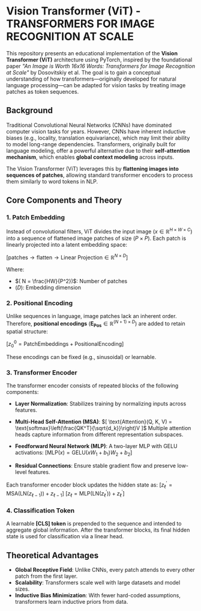 # Vision Transformer (ViT) - TRANSFORMERS FOR IMAGE RECOGNITION AT SCALE

This repository presents an educational implementation of the **Vision Transformer (ViT)** architecture using PyTorch, inspired by the foundational paper _"An Image is Worth 16x16 Words: Transformers for Image Recognition at Scale"_ by Dosovitskiy et al. The goal is to gain a conceptual understanding of how transformers—originally developed for natural language processing—can be adapted for vision tasks by treating image patches as token sequences.

## Background

Traditional Convolutional Neural Networks (CNNs) have dominated computer vision tasks for years. However, CNNs have inherent inductive biases (e.g., locality, translation equivariance), which may limit their ability to model long-range dependencies. Transformers, originally built for language modeling, offer a powerful alternative due to their **self-attention mechanism**, which enables **global context modeling** across inputs.

The Vision Transformer (ViT) leverages this by **flattening images into sequences of patches**, allowing standard transformer encoders to process them similarly to word tokens in NLP.

## Core Components and Theory

### 1. Patch Embedding

Instead of convolutional filters, ViT divides the input image
$( x \in \mathbb{R}^{H \times W \times C})$
into a sequence of flattened image patches of size $( P \times P )$. Each patch is linearly projected into a latent embedding space:

$[
\text{patches} \rightarrow \text{flatten} \rightarrow \text{Linear Projection} \in \mathbb{R}^{N \times D}
]$

Where:

- $( N = \frac{HW}{P^2})$: Number of patches
- $( D )$: Embedding dimension

### 2. Positional Encoding

Unlike sequences in language, image patches lack an inherent order. Therefore, **positional encodings** $( \mathbf{E_{Pos}} \in \mathbb{R}^{(N + 1) \times D} )$ are added to retain spatial structure:

$[
z_0^0 = \text{PatchEmbeddings} + \text{PositionalEncoding}
]$

These encodings can be fixed (e.g., sinusoidal) or learnable.

### 3. Transformer Encoder

The transformer encoder consists of repeated blocks of the following components:

- **Layer Normalization**: Stabilizes training by normalizing inputs across features.
- **Multi-Head Self-Attention (MSA)**:
  $[
  \text{Attention}(Q, K, V) = \text{softmax}\left(\frac{QK^T}{\sqrt{d_k}}\right)V
  ]$
  Multiple attention heads capture information from different representation subspaces.

- **Feedforward Neural Network (MLP)**:
  A two-layer MLP with GELU activations:
  $[
  \text{MLP}(x) = \text{GELU}(xW_1 + b_1)W_2 + b_2
  ]$

- **Residual Connections**: Ensure stable gradient flow and preserve low-level features.

Each transformer encoder block updates the hidden state as:
$[
z_\ell^{'} = \text{MSA}(\text{LN}(z_{\ell - 1})) + z_{\ell - 1}
]$
$[
z_\ell = \text{MLP}(\text{LN}(z_\ell^{'})) + z_\ell^{'}
]$

### 4. Classification Token

A learnable **[CLS] token** is prepended to the sequence and intended to aggregate global information. After the transformer blocks, its final hidden state is used for classification via a linear head.

## Theoretical Advantages

- **Global Receptive Field**: Unlike CNNs, every patch attends to every other patch from the first layer.
- **Scalability**: Transformers scale well with large datasets and model sizes.
- **Inductive Bias Minimization**: With fewer hard-coded assumptions, transformers learn inductive priors from data.

